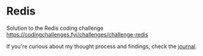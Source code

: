 # Redis
Solution to the Redis coding challenge https://codingchallenges.fyi/challenges/challenge-redis

If you're curious about my thought process and findings, check the [journal](./JOURNAL.md).
